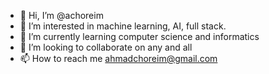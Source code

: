 - 👋 Hi, I’m @achoreim
- 👀 I’m interested in machine learning, AI, full stack.
- 🌱 I’m currently learning computer science and informatics
- 💞️ I’m looking to collaborate on any and all
- 📫 How to reach me ahmadchoreim@gmail.com

<!---
achoreim/achoreim is a ✨ special ✨ repository because its `README.md` (this file) appears on your GitHub profile.
You can click the Preview link to take a look at your changes.
--->
